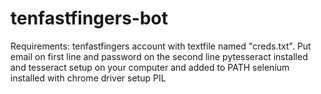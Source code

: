 # tenfastfingers-bot
Requirements:
  tenfastfingers account with textfile named "creds.txt".  Put email on first line and password on the second line
  pytesseract installed and tesseract setup on your computer and added to PATH
  selenium installed with chrome driver setup
  PIL
